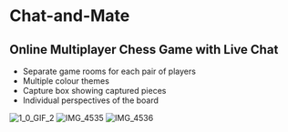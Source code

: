 # Chat-and-Mate
## Online Multiplayer Chess Game with Live Chat
* Separate game rooms for each pair of players
* Multiple colour themes
* Capture box showing captured pieces
* Individual  perspectives of the board

![1_0_GIF_2](https://user-images.githubusercontent.com/78541121/148607290-ceea3ccf-7fac-42c5-bd6e-0835d73f8322.GIF)
![IMG_4535](https://user-images.githubusercontent.com/78541121/148611087-3630cb6c-cd15-4e10-a5c5-f06bfc127f9d.jpg)
![IMG_4536](https://user-images.githubusercontent.com/78541121/148611048-20352341-18bd-4dda-bcfb-c32ab2f03507.jpg)
